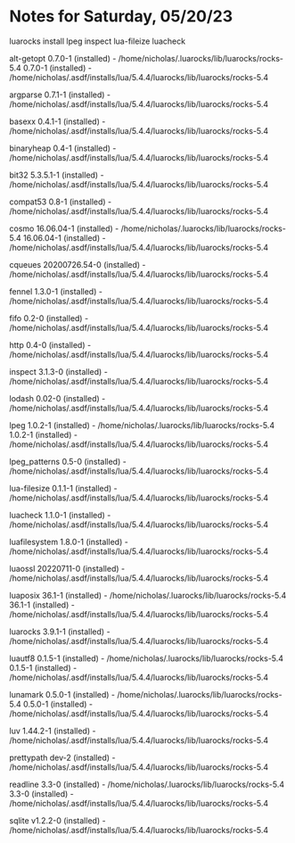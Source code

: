 # Notes for Saturday, 05/20/23



luarocks install lpeg inspect lua-fileize luacheck 

alt-getopt
   0.7.0-1 (installed) - /home/nicholas/.luarocks/lib/luarocks/rocks-5.4
   0.7.0-1 (installed) - /home/nicholas/.asdf/installs/lua/5.4.4/luarocks/lib/luarocks/rocks-5.4

argparse
   0.7.1-1 (installed) - /home/nicholas/.asdf/installs/lua/5.4.4/luarocks/lib/luarocks/rocks-5.4

basexx
   0.4.1-1 (installed) - /home/nicholas/.asdf/installs/lua/5.4.4/luarocks/lib/luarocks/rocks-5.4

binaryheap
   0.4-1 (installed) - /home/nicholas/.asdf/installs/lua/5.4.4/luarocks/lib/luarocks/rocks-5.4

bit32
   5.3.5.1-1 (installed) - /home/nicholas/.asdf/installs/lua/5.4.4/luarocks/lib/luarocks/rocks-5.4

compat53
   0.8-1 (installed) - /home/nicholas/.asdf/installs/lua/5.4.4/luarocks/lib/luarocks/rocks-5.4

cosmo
   16.06.04-1 (installed) - /home/nicholas/.luarocks/lib/luarocks/rocks-5.4
   16.06.04-1 (installed) - /home/nicholas/.asdf/installs/lua/5.4.4/luarocks/lib/luarocks/rocks-5.4

cqueues
   20200726.54-0 (installed) - /home/nicholas/.asdf/installs/lua/5.4.4/luarocks/lib/luarocks/rocks-5.4

fennel
   1.3.0-1 (installed) - /home/nicholas/.asdf/installs/lua/5.4.4/luarocks/lib/luarocks/rocks-5.4

fifo
   0.2-0 (installed) - /home/nicholas/.asdf/installs/lua/5.4.4/luarocks/lib/luarocks/rocks-5.4

http
   0.4-0 (installed) - /home/nicholas/.asdf/installs/lua/5.4.4/luarocks/lib/luarocks/rocks-5.4

inspect
   3.1.3-0 (installed) - /home/nicholas/.asdf/installs/lua/5.4.4/luarocks/lib/luarocks/rocks-5.4

lodash
   0.02-0 (installed) - /home/nicholas/.asdf/installs/lua/5.4.4/luarocks/lib/luarocks/rocks-5.4

lpeg
   1.0.2-1 (installed) - /home/nicholas/.luarocks/lib/luarocks/rocks-5.4
   1.0.2-1 (installed) - /home/nicholas/.asdf/installs/lua/5.4.4/luarocks/lib/luarocks/rocks-5.4

lpeg_patterns
   0.5-0 (installed) - /home/nicholas/.asdf/installs/lua/5.4.4/luarocks/lib/luarocks/rocks-5.4

lua-filesize
   0.1.1-1 (installed) - /home/nicholas/.asdf/installs/lua/5.4.4/luarocks/lib/luarocks/rocks-5.4

luacheck
   1.1.0-1 (installed) - /home/nicholas/.asdf/installs/lua/5.4.4/luarocks/lib/luarocks/rocks-5.4

luafilesystem
   1.8.0-1 (installed) - /home/nicholas/.asdf/installs/lua/5.4.4/luarocks/lib/luarocks/rocks-5.4

luaossl
   20220711-0 (installed) - /home/nicholas/.asdf/installs/lua/5.4.4/luarocks/lib/luarocks/rocks-5.4

luaposix
   36.1-1 (installed) - /home/nicholas/.luarocks/lib/luarocks/rocks-5.4
   36.1-1 (installed) - /home/nicholas/.asdf/installs/lua/5.4.4/luarocks/lib/luarocks/rocks-5.4

luarocks
   3.9.1-1 (installed) - /home/nicholas/.asdf/installs/lua/5.4.4/luarocks/lib/luarocks/rocks-5.4

luautf8
   0.1.5-1 (installed) - /home/nicholas/.luarocks/lib/luarocks/rocks-5.4
   0.1.5-1 (installed) - /home/nicholas/.asdf/installs/lua/5.4.4/luarocks/lib/luarocks/rocks-5.4

lunamark
   0.5.0-1 (installed) - /home/nicholas/.luarocks/lib/luarocks/rocks-5.4
   0.5.0-1 (installed) - /home/nicholas/.asdf/installs/lua/5.4.4/luarocks/lib/luarocks/rocks-5.4

luv
   1.44.2-1 (installed) - /home/nicholas/.asdf/installs/lua/5.4.4/luarocks/lib/luarocks/rocks-5.4

prettypath
   dev-2 (installed) - /home/nicholas/.asdf/installs/lua/5.4.4/luarocks/lib/luarocks/rocks-5.4

readline
   3.3-0 (installed) - /home/nicholas/.luarocks/lib/luarocks/rocks-5.4
   3.3-0 (installed) - /home/nicholas/.asdf/installs/lua/5.4.4/luarocks/lib/luarocks/rocks-5.4

sqlite
   v1.2.2-0 (installed) - /home/nicholas/.asdf/installs/lua/5.4.4/luarocks/lib/luarocks/rocks-5.4
